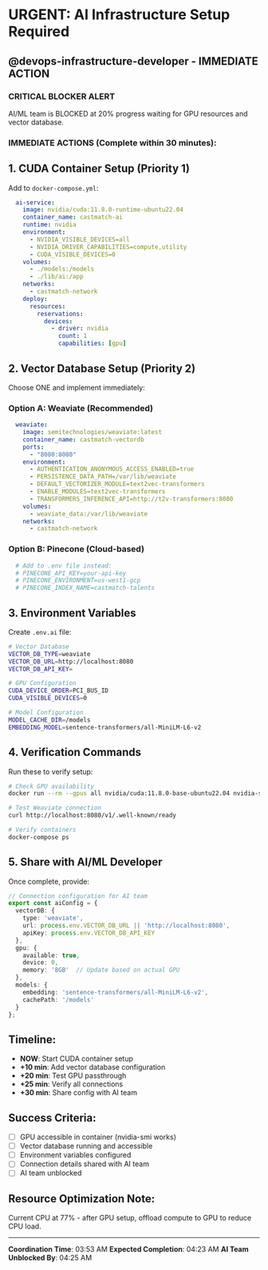 # URGENT: AI Infrastructure Setup Required

## @devops-infrastructure-developer - IMMEDIATE ACTION

### CRITICAL BLOCKER ALERT
AI/ML team is BLOCKED at 20% progress waiting for GPU resources and vector database.

### IMMEDIATE ACTIONS (Complete within 30 minutes):

## 1. CUDA Container Setup (Priority 1)

Add to `docker-compose.yml`:

```yaml
  ai-service:
    image: nvidia/cuda:11.8.0-runtime-ubuntu22.04
    container_name: castmatch-ai
    runtime: nvidia
    environment:
      - NVIDIA_VISIBLE_DEVICES=all
      - NVIDIA_DRIVER_CAPABILITIES=compute,utility
      - CUDA_VISIBLE_DEVICES=0
    volumes:
      - ./models:/models
      - ./lib/ai:/app
    networks:
      - castmatch-network
    deploy:
      resources:
        reservations:
          devices:
            - driver: nvidia
              count: 1
              capabilities: [gpu]
```

## 2. Vector Database Setup (Priority 2)

Choose ONE and implement immediately:

### Option A: Weaviate (Recommended)
```yaml
  weaviate:
    image: semitechnologies/weaviate:latest
    container_name: castmatch-vectordb
    ports:
      - "8080:8080"
    environment:
      - AUTHENTICATION_ANONYMOUS_ACCESS_ENABLED=true
      - PERSISTENCE_DATA_PATH=/var/lib/weaviate
      - DEFAULT_VECTORIZER_MODULE=text2vec-transformers
      - ENABLE_MODULES=text2vec-transformers
      - TRANSFORMERS_INFERENCE_API=http://t2v-transformers:8080
    volumes:
      - weaviate_data:/var/lib/weaviate
    networks:
      - castmatch-network
```

### Option B: Pinecone (Cloud-based)
```yaml
  # Add to .env file instead:
  # PINECONE_API_KEY=your-api-key
  # PINECONE_ENVIRONMENT=us-west1-gcp
  # PINECONE_INDEX_NAME=castmatch-talents
```

## 3. Environment Variables

Create `.env.ai` file:

```bash
# Vector Database
VECTOR_DB_TYPE=weaviate
VECTOR_DB_URL=http://localhost:8080
VECTOR_DB_API_KEY=

# GPU Configuration
CUDA_DEVICE_ORDER=PCI_BUS_ID
CUDA_VISIBLE_DEVICES=0

# Model Configuration
MODEL_CACHE_DIR=/models
EMBEDDING_MODEL=sentence-transformers/all-MiniLM-L6-v2
```

## 4. Verification Commands

Run these to verify setup:

```bash
# Check GPU availability
docker run --rm --gpus all nvidia/cuda:11.8.0-base-ubuntu22.04 nvidia-smi

# Test Weaviate connection
curl http://localhost:8080/v1/.well-known/ready

# Verify containers
docker-compose ps
```

## 5. Share with AI/ML Developer

Once complete, provide:

```typescript
// Connection configuration for AI team
export const aiConfig = {
  vectorDB: {
    type: 'weaviate',
    url: process.env.VECTOR_DB_URL || 'http://localhost:8080',
    apiKey: process.env.VECTOR_DB_API_KEY
  },
  gpu: {
    available: true,
    device: 0,
    memory: '8GB'  // Update based on actual GPU
  },
  models: {
    embedding: 'sentence-transformers/all-MiniLM-L6-v2',
    cachePath: '/models'
  }
};
```

## Timeline:
- **NOW**: Start CUDA container setup
- **+10 min**: Add vector database configuration
- **+20 min**: Test GPU passthrough
- **+25 min**: Verify all connections
- **+30 min**: Share config with AI team

## Success Criteria:
- [ ] GPU accessible in container (nvidia-smi works)
- [ ] Vector database running and accessible
- [ ] Environment variables configured
- [ ] Connection details shared with AI team
- [ ] AI team unblocked

## Resource Optimization Note:
Current CPU at 77% - after GPU setup, offload compute to GPU to reduce CPU load.

---
**Coordination Time**: 03:53 AM
**Expected Completion**: 04:23 AM
**AI Team Unblocked By**: 04:25 AM